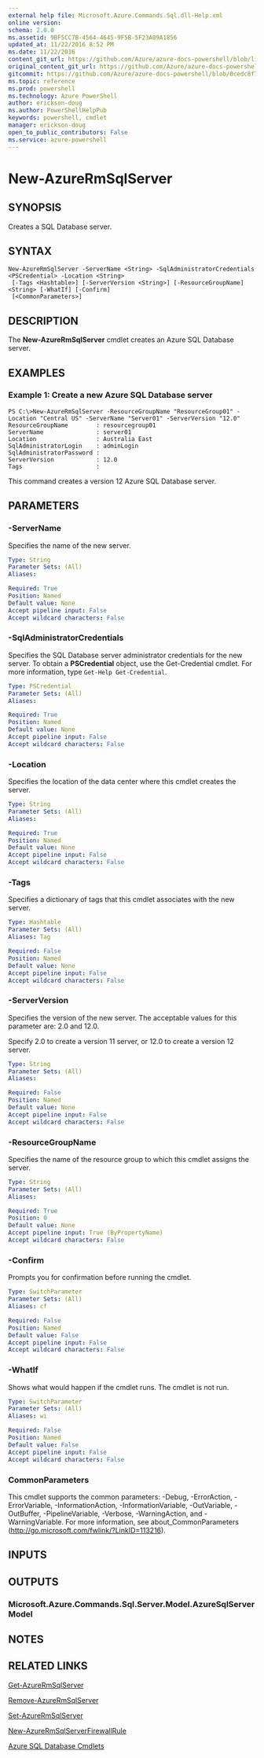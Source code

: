 ```yaml
---
external help file: Microsoft.Azure.Commands.Sql.dll-Help.xml
online version: 
schema: 2.0.0
ms.assetid: 9BF5CC7B-4564-4645-9F5B-5F23A09A1856
updated_at: 11/22/2016 8:52 PM
ms.date: 11/22/2016
content_git_url: https://github.com/Azure/azure-docs-powershell/blob/live/azureps-cmdlets-docs/ResourceManager/AzureRM.Sql/v2.2.0/New-AzureRmSqlServer.md
original_content_git_url: https://github.com/Azure/azure-docs-powershell/blob/live/azureps-cmdlets-docs/ResourceManager/AzureRM.Sql/v2.2.0/New-AzureRmSqlServer.md
gitcommit: https://github.com/Azure/azure-docs-powershell/blob/0cedc8f73bc96cf5ac4c69144e17b3de601fd3cc/azureps-cmdlets-docs/ResourceManager/AzureRM.Sql/v2.2.0/New-AzureRmSqlServer.md
ms.topic: reference
ms.prod: powershell
ms.technology: Azure PowerShell
author: erickson-doug
ms.author: PowerShellHelpPub
keywords: powershell, cmdlet
manager: erickson-doug
open_to_public_contributors: False
ms.service: azure-powershell
---
```


# New-AzureRmSqlServer

## SYNOPSIS
Creates a SQL Database server.

## SYNTAX

```
New-AzureRmSqlServer -ServerName <String> -SqlAdministratorCredentials <PSCredential> -Location <String>
 [-Tags <Hashtable>] [-ServerVersion <String>] [-ResourceGroupName] <String> [-WhatIf] [-Confirm]
 [<CommonParameters>]
```

## DESCRIPTION
The **New-AzureRmSqlServer** cmdlet creates an Azure SQL Database server.

## EXAMPLES

### Example 1: Create a new Azure SQL Database server
```
PS C:\>New-AzureRmSqlServer -ResourceGroupName "ResourceGroup01" -Location "Central US" -ServerName "Server01" -ServerVersion "12.0"
ResourceGroupName        : resourcegroup01
ServerName               : server01
Location                 : Australia East
SqlAdministratorLogin    : adminLogin
SqlAdministratorPassword : 
ServerVersion            : 12.0
Tags                     :
```

This command creates a version 12 Azure SQL Database server.

## PARAMETERS

### -ServerName
Specifies the name of the new server.

```yaml
Type: String
Parameter Sets: (All)
Aliases: 

Required: True
Position: Named
Default value: None
Accept pipeline input: False
Accept wildcard characters: False
```

### -SqlAdministratorCredentials
Specifies the SQL Database server administrator credentials for the new server.
To obtain a **PSCredential** object, use the Get-Credential cmdlet.
For more information, type `Get-Help Get-Credential`.

```yaml
Type: PSCredential
Parameter Sets: (All)
Aliases: 

Required: True
Position: Named
Default value: None
Accept pipeline input: False
Accept wildcard characters: False
```

### -Location
Specifies the location of the data center where this cmdlet creates the server.

```yaml
Type: String
Parameter Sets: (All)
Aliases: 

Required: True
Position: Named
Default value: None
Accept pipeline input: False
Accept wildcard characters: False
```

### -Tags
Specifies a dictionary of tags that this cmdlet associates with the new server.

```yaml
Type: Hashtable
Parameter Sets: (All)
Aliases: Tag

Required: False
Position: Named
Default value: None
Accept pipeline input: False
Accept wildcard characters: False
```

### -ServerVersion
Specifies the version of the new server.
The acceptable values for this parameter are: 2.0 and 12.0.

Specify 2.0 to create a version 11 server, or 12.0 to create a version 12 server.

```yaml
Type: String
Parameter Sets: (All)
Aliases: 

Required: False
Position: Named
Default value: None
Accept pipeline input: False
Accept wildcard characters: False
```

### -ResourceGroupName
Specifies the name of the resource group to which this cmdlet assigns the server.

```yaml
Type: String
Parameter Sets: (All)
Aliases: 

Required: True
Position: 0
Default value: None
Accept pipeline input: True (ByPropertyName)
Accept wildcard characters: False
```

### -Confirm
Prompts you for confirmation before running the cmdlet.

```yaml
Type: SwitchParameter
Parameter Sets: (All)
Aliases: cf

Required: False
Position: Named
Default value: False
Accept pipeline input: False
Accept wildcard characters: False
```

### -WhatIf
Shows what would happen if the cmdlet runs.
The cmdlet is not run.

```yaml
Type: SwitchParameter
Parameter Sets: (All)
Aliases: wi

Required: False
Position: Named
Default value: False
Accept pipeline input: False
Accept wildcard characters: False
```

### CommonParameters
This cmdlet supports the common parameters: -Debug, -ErrorAction, -ErrorVariable, -InformationAction, -InformationVariable, -OutVariable, -OutBuffer, -PipelineVariable, -Verbose, -WarningAction, and -WarningVariable. For more information, see about_CommonParameters (http://go.microsoft.com/fwlink/?LinkID=113216).

## INPUTS

## OUTPUTS

### Microsoft.Azure.Commands.Sql.Server.Model.AzureSqlServerModel

## NOTES

## RELATED LINKS

[Get-AzureRmSqlServer](xref:ResourceManager/AzureRM.Sql/v2.2.0/Get-AzureRmSqlServer.md)

[Remove-AzureRmSqlServer](xref:ResourceManager/AzureRM.Sql/v2.2.0/Remove-AzureRmSqlServer.md)

[Set-AzureRmSqlServer](xref:ResourceManager/AzureRM.Sql/v2.2.0/Set-AzureRmSqlServer.md)

[New-AzureRmSqlServerFirewallRule](xref:ResourceManager/AzureRM.Sql/v2.2.0/New-AzureRmSqlServerFirewallRule.md)

[Azure SQL Database Cmdlets](xref:ResourceManager/AzureRM.Sql/v2.2.0/AzureRM.Sql.md)


